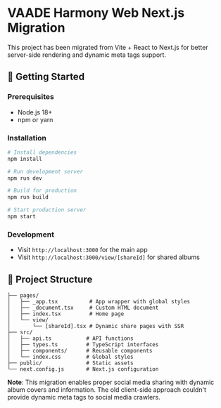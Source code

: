 # VAADE Harmony Web Next.js Migration

This project has been migrated from Vite + React to Next.js for better server-side rendering and dynamic meta tags support.

## 🚀 Getting Started

### Prerequisites

- Node.js 18+ 
- npm or yarn

### Installation

```bash
# Install dependencies
npm install

# Run development server
npm run dev

# Build for production
npm run build

# Start production server
npm start
```

### Development

- Visit `http://localhost:3000` for the main app
- Visit `http://localhost:3000/view/[shareId]` for shared albums

## 📁 Project Structure

```
├── pages/
│   ├── _app.tsx          # App wrapper with global styles
│   ├── _document.tsx     # Custom HTML document
│   ├── index.tsx         # Home page
│   └── view/
│       └── [shareId].tsx # Dynamic share pages with SSR
├── src/
│   ├── api.ts           # API functions
│   ├── types.ts         # TypeScript interfaces
│   ├── components/      # Reusable components
│   └── index.css        # Global styles
├── public/              # Static assets
└── next.config.js       # Next.js configuration
```

**Note**: This migration enables proper social media sharing with dynamic album covers and information. The old client-side approach couldn't provide dynamic meta tags to social media crawlers.
